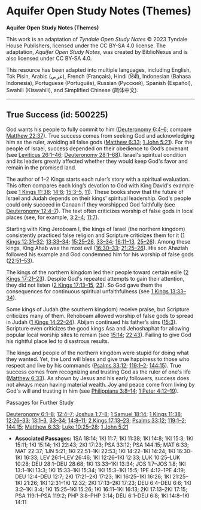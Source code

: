 # Aquifer Open Study Notes (Themes)

**Aquifer Open Study Notes (Themes)**

This work is an adaptation of *Tyndale Open Study Notes* © 2023 Tyndale House Publishers, licensed under the CC BY\-SA 4\.0 license. The adaptation, *Aquifer Open Study Notes*, was created by BiblioNexus and is also licensed under CC BY\-SA 4\.0\.

This resource has been adapted into multiple languages, including English, Tok Pisin, Arabic (عربي), French (Français), Hindi (हिंदी), Indonesian (Bahasa Indonesia), Portuguese (Português), Russian (Русский), Spanish (Español), Swahili (Kiswahili), and Simplified Chinese (简体中文).



--------------------------------

## True Success (id: 500225)

God wants his people to fully commit to him ([Deuteronomy 6:4–6](https://ref.ly/Deut6:4-Deut6:6); compare [Matthew 22:37](https://ref.ly/Matt22:37)). True success comes from seeking God and acknowledging him as the ruler, avoiding all false gods ([Matthew 6:33](https://ref.ly/Matt6:33); [1 John 5:21](https://ref.ly/1John5:21)). For the people of Israel, success depended on their obedience to God’s covenant (see [Leviticus 26:1–46](https://ref.ly/Lev26:1-Lev26:46); [Deuteronomy 28:1–68](https://ref.ly/Deut28:1-Deut28:68)). Israel's spiritual condition and its leaders greatly affected whether they would keep God's favor and remain in the promised land.

The author of 1–2 Kings starts each ruler’s story with a spiritual evaluation. This often compares each king’s devotion to God with King David's example (see [1 Kings 11:38](https://ref.ly/1Kgs11:38); [14:8](https://ref.ly/1Kgs14:8); [15:3–5](https://ref.ly/1Kgs15:3-1Kgs15:5), [11](https://ref.ly/1Kgs15:11)). These books show that the future of Israel and Judah depends on their kings' spiritual leadership. God's people could only succeed in Canaan if they worshipped God faithfully (see [Deuteronomy 12:4–7](https://ref.ly/Deut12:4-Deut12:7)). The text often criticizes worship of false gods in local places (see, for example, [3:2–4](https://ref.ly/1Kgs3:2-1Kgs3:4); [11:7](https://ref.ly/1Kgs11:7)).

Starting with King Jeroboam I, the kings of Israel (the northern kingdom) consistently practiced false religion and Scripture criticizes them for it ([1 Kings 12:31–32](https://ref.ly/1Kgs12:31-1Kgs12:32); [13:33–34](https://ref.ly/1Kgs13:33-1Kgs13:34); [15:25–26](https://ref.ly/1Kgs15:25-1Kgs15:26), [33–34](https://ref.ly/1Kgs15:33-1Kgs15:34); [16:11–13](https://ref.ly/1Kgs16:11-1Kgs16:13), [25–26](https://ref.ly/1Kgs16:25-1Kgs16:26)). Among these kings, King Ahab was the most evil ([16:30–33](https://ref.ly/1Kgs16:30-1Kgs16:33); [21:25–26](https://ref.ly/1Kgs21:25-1Kgs21:26)). His son Ahaziah followed his example and God condemned him for his worship of false gods ([22:51–53](https://ref.ly/1Kgs22:51-1Kgs22:53)). 

The kings of the northern kingdom led their people toward certain exile ([2 Kings 17:21–23](https://ref.ly/2Kgs17:21-2Kgs17:23)). Despite God's repeated attempts to gain their attention, they did not listen ([2 Kings 17:13–15](https://ref.ly/2Kgs17:13-2Kgs17:15), [23](https://ref.ly/2Kgs17:23)). So God gave them the consequences for continuous spiritual unfaithfulness (see [1 Kings 13:33–34](https://ref.ly/1Kgs13:33-1Kgs13:34)).

Some kings of Judah (the southern kingdom) receive praise, but Scripture criticizes many of them. Rehoboam allowed worship of false gods to spread in Judah ([1 Kings 14:22–24](https://ref.ly/1Kgs14:22-1Kgs14:24)). Abijam continued his father’s sins ([15:3](https://ref.ly/1Kgs15:3)). Scripture even criticizes the good kings Asa and Jehoshaphat for allowing popular local worship sites to remain (see [15:14](https://ref.ly/1Kgs15:14); [22:43](https://ref.ly/1Kgs22:43)). Failing to give God his rightful place led to disastrous results.

The kings and people of the northern kingdom were stupid for doing what they wanted. Yet, the Lord will bless and give true happiness to those who respect and live by his commands ([Psalms 33:12](https://ref.ly/Ps33:12); [119:1–2](https://ref.ly/Ps119:1-Ps119:2); [144:15](https://ref.ly/Ps144:15)). True success comes from recognizing and trusting God as the ruler of one's life ([Matthew 6:33](https://ref.ly/Matt6:33)). As shown by Jesus and his early followers, success does not always mean having material wealth. Joy and peace come from living by God's will and trusting in him (see [Philippians 3:8–14](https://ref.ly/Phil3:8-Phil3:14); [1 Peter 4:12–19](https://ref.ly/1Pet4:12-1Pet4:19)).

Passages for Further Study

[Deuteronomy 6:1–8](https://ref.ly/Deut6:1-Deut6:8); [12:4–7](https://ref.ly/Deut12:4-Deut12:7); [Joshua 1:7–8](https://ref.ly/Josh1:7-Josh1:8); [1 Samuel 18:14](https://ref.ly/1Sam18:14); [1 Kings 11:38](https://ref.ly/1Kgs11:38); [12:26–33](https://ref.ly/1Kgs12:26-1Kgs12:33); [13:1–3](https://ref.ly/1Kgs13:1-1Kgs13:3), [33–34](https://ref.ly/1Kgs13:33-1Kgs13:34); [14:8–11](https://ref.ly/1Kgs14:8-1Kgs14:11); [2 Kings 17:13–23](https://ref.ly/2Kgs17:13-2Kgs17:23); [Psalms 33:12](https://ref.ly/Ps33:12); [119:1–2](https://ref.ly/Ps119:1-Ps119:2); [144:15](https://ref.ly/Ps144:15); [Matthew 6:33](https://ref.ly/Matt6:33); [Luke 10:25–28](https://ref.ly/Luke10:25-Luke10:28); [1 John 5:21](https://ref.ly/1John5:21)

* **Associated Passages:** 1SA 18:14; 1KI 11:7; 1KI 11:38; 1KI 14:8; 1KI 15:3; 1KI 15:11; 1KI 15:14; 1KI 22:43; 2KI 17:23; PSA 33:12; PSA 144:15; MAT 6:33; MAT 22:37; 1JN 5:21; 1KI 22:51–1KI 22:53; 1KI 14:22–1KI 14:24; 1KI 16:30–1KI 16:33; LEV 26:1–LEV 26:46; 1KI 12:26–1KI 12:33; LUK 10:25–LUK 10:28; DEU 28:1–DEU 28:68; 1KI 13:33–1KI 13:34; JOS 1:7–JOS 1:8; 1KI 13:1–1KI 13:3; 1KI 15:33–1KI 15:34; 1KI 15:3–1KI 15:5; 1PE 4:12–1PE 4:19; DEU 12:4–DEU 12:7; 2KI 17:21–2KI 17:23; 1KI 16:25–1KI 16:26; 1KI 21:25–1KI 21:26; 1KI 12:31–1KI 12:32; 2KI 17:13–2KI 17:23; DEU 6:4–DEU 6:6; 1KI 3:2–1KI 3:4; 1KI 15:25–1KI 15:26; 1KI 16:11–1KI 16:13; 2KI 17:13–2KI 17:15; PSA 119:1–PSA 119:2; PHP 3:8–PHP 3:14; DEU 6:1–DEU 6:8; 1KI 14:8–1KI 14:11

